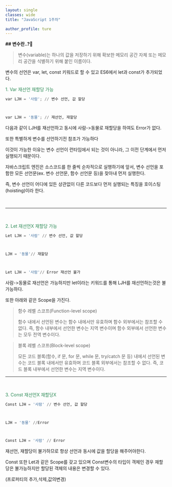 ```yaml
---
layout: single
classes: wide
title: "JavaScript 1주차"

author_profile: ture
---
```


**## 변수란..?**🍍

> 변수(variable)는 하나의 값을 저장하기 위해 확보한 메모리 공간 자체 또는 메모리 공간을 식별하기 위해 붙인 이름이다.

변수의 선언은 var, let, const 키워드로 할 수 있고 ES6에서 let과 const가 추가되었다.

<p style='color:seagreen'>1. Var 재선언 재할당 가능</p>

```python
var LJH = '사람'; // 변수 선언, 값 할당



var LJH = '동물'; // 재선언, 재할당
```

다음과 같이 LJH를 재선언하고 동시에 사람->동물로 재할당을 하여도 Error가 없다.

또한 특별하게 변수를 선언하기전 참조가 가능하다

이것이 가능한 이유는 변수 선언이 런타임에서 되는 것이 아니라, 그 이전 단계에서 먼저 실행되기 때문이다.

자바스크립트 엔진은 소스코드를 한 줄씩 순차적으로 실행하기에 앞서, 변수 선언을 포함한 모든 선언문(ex. 변수 선언문, 함수 선언문 등)을 찾아내 먼저 실행한다.

즉, 변수 선언이 어디에 있든 상관없이 다른 코드보다 먼저 실행되는 특징을 호이스팅(hoisting)이라 한다.

<br>

<hr>

<Br>

<p style='color:seagreen'>2. Let 재선언X 재할당 가능</p>

```python
Let LJH = '사람' // 변수 선언, 값 할당



LJH = '동물'// 재할당



Let LJH = '사람'// Error 재선언 불가
```

사람->동물로 재선언은 가능하지만 let이라는 키워드를 통해 LJH를 재선언하는것은 불가능하다.

또한 아래와 같은 Scope을 가진다.

> 함수 레벨 스코프(Function-level scope)
>
> 함수 내에서 선언된 변수는 함수 내에서만 유효하며 함수 외부에서는 참조할 수 없다. 즉, 함수 내부에서 선언한 변수는 지역 변수이며 함수 외부에서 선언한 변수는 모두 전역 변수이다.

> 블록 레벨 스코프(Block-level scope)
>
> 모든 코드 블록(함수, if 문, for 문, while 문, try/catch 문 등) 내에서 선언된 변수는 코드 블록 내에서만 유효하며 코드 블록 외부에서는 참조할 수 없다. 즉, 코드 블록 내부에서 선언한 변수는 지역 변수이다.

<hr>

<br>

<p style='color:seagreen'>3. Const 재선언X 재할당X</p>

```python
Const LJH = '사람' // 변수 선언, 값 할당



LJH = '동물' //Error



Const LJH = '사람' // Error
```

재선언, 재할당이 불가하므로 항상 선언과 동시에 값을 할당을 해주어야한다.

Const 또한 Let과 같은 Scope를 갖고 있으며 Const변수의 타입이 객체인 경우 재할당은 불가능하지만 할당된 객체의 내용은 변경할 수 있다.

(프로퍼티의 추가,삭제,값의변경)
